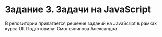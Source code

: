 # Задание 3. Задачи на JavaScript

В репозитории прилагается решение заданий на JavaScript в рамках курса UI.
Подготовила: Смольянинова Александра


